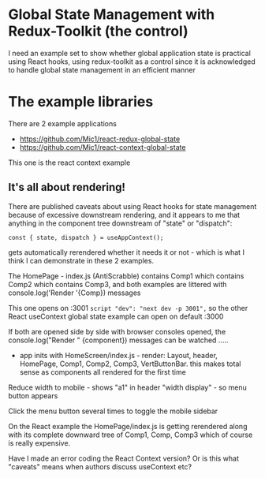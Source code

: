 # Global State Management with Redux-Toolkit (the control)

I need an example set to show whether global application state is practical using
React hooks, using redux-toolkit as a control since it is acknowledged to handle global
state management in an efficient manner

# The example libraries

There are 2 example applications

-   https://github.com/Mic1/react-redux-global-state
-   https://github.com/Mic1/react-context-global-state

This one is the react context example

## It's all about rendering!

There are published caveats about using React hooks for state management because
of excessive downstream rendering, and it appears to me that anything in the component tree
downstream of "state" or "dispatch":

`const { state, dispatch } = useAppContext();`

gets automatically rerendered whether it needs it or not - which is what I think
I can demonstrate in these 2 examples.

The HomePage - index.js (AntiScrabble) contains Comp1 which contains Comp2 which contains
Comp3, and both examples are littered with console.log('Render '{Comp}) messages

This one opens on :3001 `script "dev": "next dev -p 3001",`
so the other React useContext global state example can open on default :3000

If both are opened side by side with browser consoles opened, the console.log("Render " {component})
messages can be watched .....

-   app inits with HomeScreen/index.js - render: Layout, header, HomePage, Comp1, Comp2, Comp3, VertButtonBar.
    this makes total sense as components all rendered for the first time

Reduce width to mobile - shows "a1" in header "width display" - so menu button appears

Click the menu button several times to toggle the mobile sidebar

On the React example the HomePage/index.js is getting rerendered along with its complete downward tree of Comp1, Comp, Comp3
which of course is really expensive.

Have I made an error coding the React Context version? Or is this what "caveats" means when authors discuss useContext etc?
